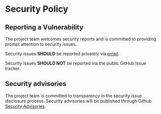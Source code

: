 # Security Policy

## Reporting a Vulnerability

The project team welcomes security reports and is committed to providing prompt attention to security issues.

Security issues **SHOULD** be reported privately via [email].

Security issues **SHOULD NOT** be reported via the public GitHub Issue tracker.

## Security advisories

The project team is committed to transparency in the security issue disclosure
process. Security advisories will be published through Github [Security Advisories][sec-advisories].

[email]: mailto:hugomrdias@gmail.com
[sec-advisories]: https://github.com/hugomrdias/iso-repo/security/advisories

